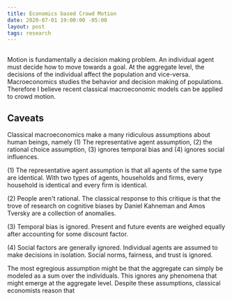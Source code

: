 ```yaml
---
title: Economics based Crowd Motion
date: 2020-07-01 19:00:00 -05:00 
layout: post
tags: research
---
```


## 
Motion is fundamentally a decision making problem. An individual agent must decide how to move towards a goal. At the aggregate level, the decisions of the individual affect the population and vice-versa. Macroeconomics studies the behavior and decision making of populations. Therefore I believe recent classical macroeconomic models can be applied to crowd motion.

## Caveats
Classical macroeconomics make a many ridiculous assumptions about human beings, namely (1) The representative agent assumption, (2) the rational choice assumption, (3) ignores temporal bias and (4) ignores social influences. 

(1) The representative agent assumption is that all agents of the same type are identical. With two types of agents, households and firms, every household is identical and every firm is identical.

(2) People aren't rational. The classical response to this critique is that the trove of research on cognitive biases by Daniel Kahneman and Amos Tversky are a collection of anomalies.

(3) Temporal bias is ignored. Present and future events are weighed equally after accounting for some discount factor.

(4) Social factors are generally ignored. Individual agents are assumed to make decisions in isolation. Social norms, fairness, and trust is ignored.

The most egregious assumption might be that the aggregate can simply be modeled as a sum over the individuals. This ignores any phenomena that might emerge at the aggregate level. Despite these assumptions, classical economists reason that 
